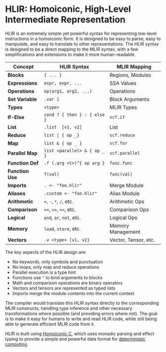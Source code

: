 # HLIR: Homoiconic, High-Level Intermediate Representation

HLIR is an extremely simple yet powerful syntax for representing low-level
instructions in a homoiconic form. It is designed to be easy to parse, easy to
manipulate, and easy to translate to other representations. The HLIR syntax is
designed to be a direct mapping to the MLIR syntax, with a few simplifications
and extensions to make it more human-readable.

| Concept           | HLIR Syntax                  | MLIR Mapping         |
| ----------------- | ---------------------------- | -------------------- |
| **Blocks**        | `{ ... }`                    | Regions, Modules     |
| **Expressions**   | `expr, expr, ...`            | SSA Values           |
| **Operations**    | `op(arg1, arg2, ...)`        | Operations           |
| **Set Variable**  | `.var 1`                     | Block Arguments      |
| **Types**         | `<type>`                     | MLIR Types           |
| **If-Else**       | `cond ? { then } : { else }` | `scf.if`             |
| **List**          | `.list  [v1, v2]`            | List                 |
| **Reduce**        | `list \| { op _} `           | `scf.reduce`         |
| **Map**           | `list & { op _ }`            | `scf.for`            |
| **Parallel Map**  | `list <parallel> & { op _ }` | `scf.parallel`       |
| **Function Def**  | `.f (.arg <t>)^{ op arg }`   | `func.func`          |
| **Function Use**  | `f(val)`                     | `func(val)`          |
| **Imports**       | `. <- "foo.hlir"`            | Merge Module         |
| **Aliases**       | `.custom <- "foo.hlir"`      | Alias Module         |
| **Arithmetic**    | `+`, `-`, `*`, `/`, etc.     | Arithmetic Ops       |
| **Comparison**    | `==`, `>>`, `<<`, etc.       | Comparison Ops       |
| **Logical**       | `and`, `or`, `not`, etc.     | Logical Ops          |
| **Memory**        | `load`, `store`, etc.        | Memory Management    |
| **Vectors**       | `.v <type> [v1, v2]`         | Vector, Tensor, etc. |

The key aspects of the HLIR design are:

- No keywords, only symbols and punctuation
- No loops, only map and reduce operations
- Parallel execution is a type hint
- Functions use `^` to bind arguments to blocks
- Math and comparison operations are binary operators
- Vectors and tensors are represented as typed lists
- Imports merge the module contents into the current context

The compiler would translate this HLIR syntax directly to the corresponding MLIR
constructs, handling type inference and other necessary transformations where
possible (and providing errors where not). The goal is to make it easy for
humans to write and read HLIR code, while still being able to generate efficient
MLIR code from it.

HLIR is built using [Homoiconic C](https://github.com/TheSwanFactory/hclang),
which uses monadic parsing and effect typing to provide a simple and powerful
data format for [deterministic
computing](https://ihack.us/2024/09/15/tsm-1-the-shannon-machine-better-than-turing-complete/).
